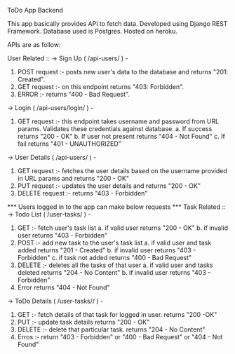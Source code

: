 ToDo App Backend

This app basically provides API to fetch data.
Developed using Django REST Framework.
Database used is Postgres.
Hosted on heroku.

APIs are as follow:

User Related ::
-> Sign Up ( /api-users/ ) - 
  1. POST request :- posts new user's data to the database and returns "201: Created". 
  2. GET request :- on this endpoint returns "403: Forbidden".
  3. ERROR :- returns "400 - Bad Request".
  
-> Login ( /api-users/login/<username> ) - 
  1. GET request :- this endpoint takes username and password from URL params. Validates these credentials against database.
    a. If success returns "200 - OK"
    b. If user not present returns "404 - Not Found"
    c. If fail returns "401 - UNAUTHORIZED"
    
-> User Details ( /api-users/<username> ) - 
  1. GET request :- fetches the user details based on the username provided in URL params and returns "200 - OK"
  2. PUT request :- updates the user details and returns "200 - OK"
  3. DELETE request :- returns "403 - Forbidden"


*** Users logged in to the app can make below requests ***
Task Related ::
-> Todo List ( /user-tasks/<user> ) - 
  1. GET :- fetch user's task list
    a. if valid user returns "200 - OK"
    b. if invalid user returns "403 - Forbidden"
  2. POST :- add new task to the user's task list
    a. if valid user and task added returns "201 - Created"
    b. if invalid user returns "403 - Forbidden"
    c. if task not added returns "400 - Bad Request"
  3. DELETE :- deletes all the tasks of that user
    a. if valid user and tasks deleted returns "204 - No Content"
    b. if invalid user returns "403 - Forbidden"
  4. Error returns "404 - Not Found"
  
-> ToDo Details ( /user-tasks/<user>/<pk> ) -
  1. GET :- fetch details of that task for logged in user. returns "200 -OK"
  2. PUT :- update task details returns "200 - OK"
  3. DELETE :- delete that particular task. returns "204 - No Content"
  4. Erros :- return "403 - Forbidden" or "400 - Bad Request" or "404 - Not Found"

